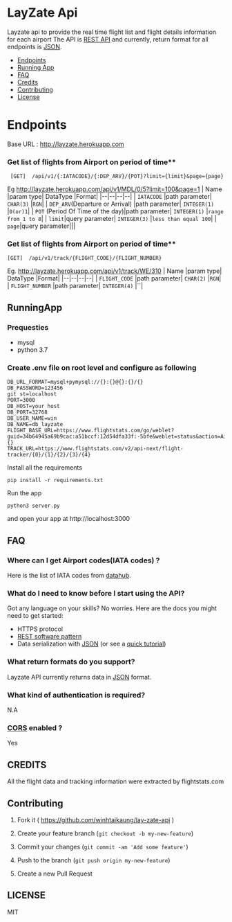 
  
# LayZate Api

Layzate api to provide the real time flight list and flight details information for each airport
The API is [REST API](http://en.wikipedia.org/wiki/Representational_State_Transfer "RESTful") and currently, return format for all endpoints is [JSON](http://json.org/ "JSON").
- [Endpoints](#Endpoints)
- [Running App](#runningapp)
- [FAQ](#faq)
- [Credits](#credits)
- [Contributing](#contributing)
- [License](#license)


# Endpoints

  Base URL : http://layzate.herokuapp.com
### Get list of flights from Airport on period of time**
` [GET]  /api/v1/{:IATACODE}/{:DEP_ARV}/{POT}?limit={limit}&page={page}`

Eg http://layzate.herokuapp.com/api/v1/MDL/0/5?limit=100&page=1
| Name |param type| DataType |Format|
|--|--|--|--|
| `IATACODE` |path parameter| `CHAR(3)` |`RGN`|
| `DEP_ARV`(Departure or Arrival) |path parameter| `INTEGER(1)` |`0(or)1`|
| `POT` (Period Of Time of the day)|path parameter| `INTEGER(1)` |`range from 1 to 8`|
| `limit`|query parameter| `INTEGER(3)` |`less than equal 100`|
| `page`|query parameter|||

### Get list of flights from Airport on period of time**
`[GET]  /api/v1/track/{FLIGHT_CODE}/{FLIGHT_NUMBER}`

Eg. http://layzate.herokuapp.com/api/v1/track/WE/310
| Name |param type| DataType |Format|
|--|--|--|--|
| `FLIGHT_CODE` |path parameter| `CHAR(2)` |`RGN`|
| `FLIGHT_NUMBER` |path parameter| `INTEGER(4)` |``|



## RunningApp
### Prequesties 
- mysql
- python 3.7

### Create .env file on root level and configure as following
```env
DB_URL_FORMAT=mysql+pymysql://{}:{}@{}:{}/{}
DB_PASSWORD=123456
git st=localhost
PORT=3000
DB_HOST=your host
DB_PORT=32768
DB_USER_NAME=win
DB_NAME=db_layzate
FLIGHT_BASE_URL=https://www.flightstats.com/go/weblet?guid=34b64945a69b9cac:a51bccf:12d54dfa33f:-5bfe&weblet=status&action=AirportFlightStatus&airportCode={}
TRACK_URL=https://www.flightstats.com/v2/api-next/flight-tracker/{0}/{1}/{2}/{3}/{4}
```
Install all the requirements 
```
pip install -r requirements.txt
```
Run the app 
```
python3 server.py
```
and open your app at
http://localhost:3000
 
## FAQ

### Where can I get Airport codes(IATA codes) ?
Here is the list of IATA codes from [datahub](https://github.com/datasets/airport-codes/blob/master/data/airport-codes.csv).

### What do I need to know before I start using the API?

Got any language on your skills? No worries. Here are the docs you might need to get started:

-   HTTPS protocol
-   [REST software pattern](http://en.wikipedia.org/wiki/Representational_State_Transfer)
-   Data serialization with  [JSON](http://json.org/)  (or see a  [quick tutorial](http://www.webmonkey.com/2010/02/get_started_with_json/))


### What return formats do you support?

Layzate API currently returns data in  [JSON](http://json.org/ "JSON")  format.

### What kind of authentication is required?

N.A


### [CORS](https://developer.mozilla.org/en-US/docs/Web/HTTP/CORS) enabled ?
Yes

## CREDITS
All the flight data and tracking information were extracted by flightstats.com

## Contributing

1. Fork it ( https://github.com/winhtaikaung/lay-zate-api )

2) Create your feature branch (`git checkout -b my-new-feature`)

3. Commit your changes (`git commit -am 'Add some feature'`)

4) Push to the branch (`git push origin my-new-feature`)

5. Create a new Pull Request

## LICENSE
MIT

